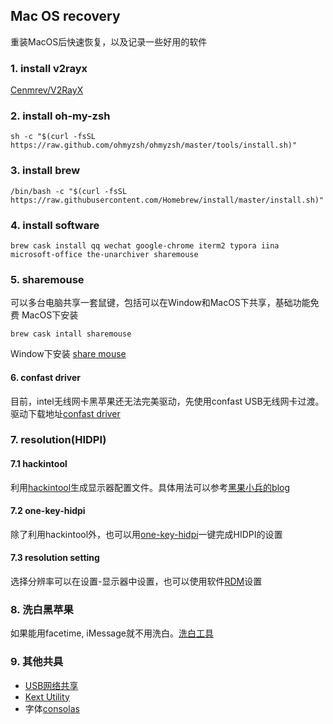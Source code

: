 ## Mac OS recovery
重装MacOS后快速恢复，以及记录一些好用的软件
### 1. install v2rayx

[Cenmrev/V2RayX](https://github.com/Cenmrev/V2RayX/releases)

### 2. install oh-my-zsh

```shell
sh -c "$(curl -fsSL https://raw.github.com/ohmyzsh/ohmyzsh/master/tools/install.sh)"
```

### 3. install brew

```shell
/bin/bash -c "$(curl -fsSL https://raw.githubusercontent.com/Homebrew/install/master/install.sh)"
```

### 4. install software

```shell
brew cask install qq wechat google-chrome iterm2 typora iina microsoft-office the-unarchiver sharemouse
```
### 5. sharemouse
可以多台电脑共享一套鼠键，包括可以在Window和MacOS下共享，基础功能免费 MacOS下安装
```shell
brew cask intall sharemouse
```
Window下安装
[share mouse](sharemouse.com/download/)

#### 6. confast driver
目前，intel无线网卡黑苹果还无法完美驱动，先使用confast USB无线网卡过渡。
驱动下载地址[confast driver](https://drive.google.com/open?id=1NwWyhxOjU10TMzpzCTzn0MDXc0OS_ai7)

### 7. resolution(HIDPI)
#### 7.1 hackintool
利用[hackintool](https://drive.google.com/drive/folders/1Ulo427KkEraXjpMlGLKhfyxf2VJoPO34?usp=sharing)生成显示器配置文件。具体用法可以参考[黑果小兵的blog](https://blog.daliansky.net/Intel-FB-Patcher-tutorial-and-insertion-pose.html)

#### 7.2 one-key-hidpi
除了利用hackintool外，也可以用[one-key-hidpi](https://github.com/xzhih/one-key-hidpi)一键完成HIDPI的设置

#### 7.3 resolution setting
选择分辨率可以在设置-显示器中设置，也可以使用软件[RDM](https://drive.google.com/file/d/1nfu4Qqi9TKPUiUWhbJGZqeVlUIRLWb0g/view?usp=sharing)设置

### 8. 洗白黑苹果
如果能用facetime, iMessage就不用洗白。[洗白工具](https://drive.google.com/file/d/1ojnHpfgmKA9BIMn3MRTLVl-ThEUcq670/view?usp=sharing)

### 9. 其他共具
- [USB网络共享](https://drive.google.com/file/d/1aEw-NL4FbZrT-CnXfET-Buao0VU6OCnH/view?usp=sharing)
- [Kext Utility](https://drive.google.com/file/d/1iWS7MM1cdbZjjWQuDtSiwnbU5sMdJjBB/view?usp=sharing)
- 字体[consolas](https://drive.google.com)
